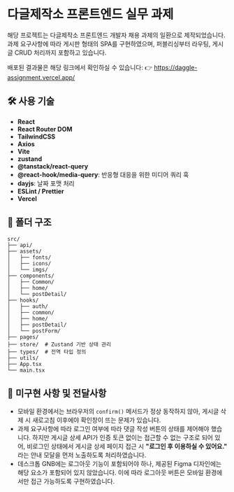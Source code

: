 # 다글제작소 프론트엔드 실무 과제
해당 프로젝트는 다글제작소 프론트엔드 개발자 채용 과제의 일환으로 제작되었습니다. 과제 요구사항에 따라 게시판 형태의 SPA를 구현하였으며, 퍼블리싱부터 라우팅, 게시글 CRUD 처리까지 포함하고 있습니다.

배포된 결과물은 해당 링크에서 확인하실 수 있습니다:
👉 https://daggle-assignment.vercel.app/

## 🛠 사용 기술
- **React**
- **React Router DOM**
- **TailwindCSS**
- **Axios**
- **Vite** 
- **zustand**
- **@tanstack/react-query**
 - **@react-hook/media-query**: 반응형 대응을 위한 미디어 쿼리 훅
- **dayjs**: 날짜 포맷 처리
- **ESLint / Prettier**
- **Vercel**

## 📁 폴더 구조
```
src/
├── api/
├── assets/
│   ├── fonts/
│   ├── icons/
│   └── imgs/
├── components/
│   ├── Common/
│   ├── home/
│   └── postDetail/
├── hooks/                 
│   ├── auth/
│   ├── common/
│   ├── home/
│   ├── postDetail/
│   └── postForm/
├── pages/
├── store/  # Zustand 기반 상태 관리
├── types/  # 전역 타입 정의
├── utils/
├── App.tsx
└── main.tsx
```


## 🚧 미구현 사항 및 전달사항
- 모바일 환경에서는 브라우저의 `confirm()` 메서드가 정상 동작하지 않아, 게시글 삭제 시 새로고침 이후에야 확인창이 뜨는 문제가 있습니다.
- 과제 요구사항에 따라 로그인 여부에 따라 댓글 작성 버튼의 상태를 제어해야 했습니다. 하지만 게시글 상세 API가 인증 토큰 없이는 접근할 수 없는 구조로 되어 있어, 비로그인 상태에서 게시글 상세 페이지 접근 시 **"로그인 후 이용하실 수 있어요."** 라는 안내 모달을 먼저 노출하도록 처리하였습니다.
- 데스크톱 GNB에는 로그아웃 기능이 포함되어야 하나, 제공된 Figma 디자인에는 해당 요소가 포함되어 있지 않았습니다. 이에 따라 로그아웃 버튼은 모바일 환경에서만 접근 가능하도록 구현하였습니다.
 

